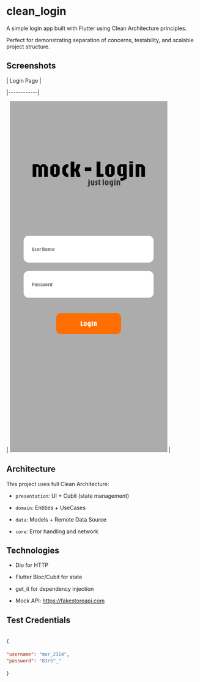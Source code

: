 # clean_login

  

A simple login app built with Flutter using Clean Architecture principles.

Perfect for demonstrating separation of concerns, testability, and scalable project structure.

  

## Screenshots

| Login Page |

|------------|

| ![login](screenshots/login.png) |

  

## Architecture

This project uses full Clean Architecture:

  

- `presentation`: UI + Cubit (state management)

- `domain`: Entities + UseCases

- `data`: Models + Remote Data Source

- `core`: Error handling and network

  

## Technologies

- Dio for HTTP

- Flutter Bloc/Cubit for state

- get_it for dependency injection

- Mock API: https://fakestoreapi.com

  

## Test Credentials

```json

{

"username": "mor_2314",
"password": "83r5^_"

}
